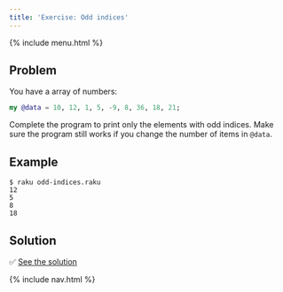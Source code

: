 ```yaml
---
title: 'Exercise: Odd indices'
---
```


{% include menu.html %}

## Problem

You have a array of numbers:

```raku
my @data = 10, 12, 1, 5, -9, 8, 36, 18, 21;
```

Complete the program to print only the elements with odd indices. Make sure the program still works if you change the number of items in `@data`.


## Example

```console
$ raku odd-indices.raku
12
5
8
18
```

## Solution

✅ [See the solution](solution)

{% include nav.html %}
